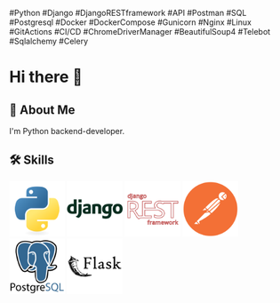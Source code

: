#Python #Django #DjangoRESTframework #API #Postman #SQL #Postgresql #Docker #DockerCompose 
#Gunicorn #Nginx #Linux #GitActions #CI/CD #ChromeDriverManager #BeautifulSoup4 #Telebot #Sqlalchemy
#Celery

# Hi there 👋

## 🚀 About Me
I'm Python backend-developer.

## 🛠 Skills
<img src="https://github.com/devicons/devicon/blob/master/icons/python/python-original.svg" alt="Python icon" width="100" height="100">
<img src="https://github.com/devicons/devicon/blob/master/icons/django/django-plain-wordmark.svg" alt="Django icon" width="100" height="100">
<img src="https://github.com/devicons/devicon/blob/master/icons/djangorest/djangorest-line-wordmark.svg" alt="Django REST icon" width="100" height="100">
<img src="https://github.com/devicons/devicon/blob/master/icons/postman/postman-original.svg" alt="Postman icon" width="100" height="100">
<img src="https://github.com/devicons/devicon/blob/master/icons/postgresql/postgresql-original-wordmark.svg" alt="Postgre icon" width="100" height="100">
<img src="https://github.com/devicons/devicon/blob/master/icons/flask/flask-original-wordmark.svg" alt="Flask icon" width="100" height="100">
